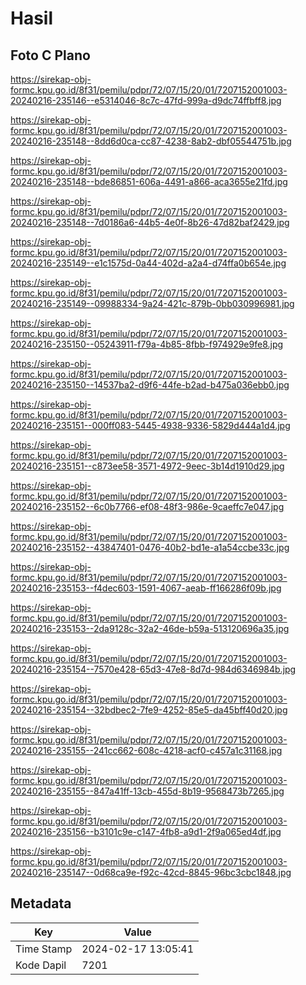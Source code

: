 # Hasil

## Foto C Plano

https://sirekap-obj-formc.kpu.go.id/8f31/pemilu/pdpr/72/07/15/20/01/7207152001003-20240216-235146--e5314046-8c7c-47fd-999a-d9dc74ffbff8.jpg

https://sirekap-obj-formc.kpu.go.id/8f31/pemilu/pdpr/72/07/15/20/01/7207152001003-20240216-235148--8dd6d0ca-cc87-4238-8ab2-dbf05544751b.jpg

https://sirekap-obj-formc.kpu.go.id/8f31/pemilu/pdpr/72/07/15/20/01/7207152001003-20240216-235148--bde86851-606a-4491-a866-aca3655e21fd.jpg

https://sirekap-obj-formc.kpu.go.id/8f31/pemilu/pdpr/72/07/15/20/01/7207152001003-20240216-235148--7d0186a6-44b5-4e0f-8b26-47d82baf2429.jpg

https://sirekap-obj-formc.kpu.go.id/8f31/pemilu/pdpr/72/07/15/20/01/7207152001003-20240216-235149--e1c1575d-0a44-402d-a2a4-d74ffa0b654e.jpg

https://sirekap-obj-formc.kpu.go.id/8f31/pemilu/pdpr/72/07/15/20/01/7207152001003-20240216-235149--09988334-9a24-421c-879b-0bb030996981.jpg

https://sirekap-obj-formc.kpu.go.id/8f31/pemilu/pdpr/72/07/15/20/01/7207152001003-20240216-235150--05243911-f79a-4b85-8fbb-f974929e9fe8.jpg

https://sirekap-obj-formc.kpu.go.id/8f31/pemilu/pdpr/72/07/15/20/01/7207152001003-20240216-235150--14537ba2-d9f6-44fe-b2ad-b475a036ebb0.jpg

https://sirekap-obj-formc.kpu.go.id/8f31/pemilu/pdpr/72/07/15/20/01/7207152001003-20240216-235151--000ff083-5445-4938-9336-5829d444a1d4.jpg

https://sirekap-obj-formc.kpu.go.id/8f31/pemilu/pdpr/72/07/15/20/01/7207152001003-20240216-235151--c873ee58-3571-4972-9eec-3b14d1910d29.jpg

https://sirekap-obj-formc.kpu.go.id/8f31/pemilu/pdpr/72/07/15/20/01/7207152001003-20240216-235152--6c0b7766-ef08-48f3-986e-9caeffc7e047.jpg

https://sirekap-obj-formc.kpu.go.id/8f31/pemilu/pdpr/72/07/15/20/01/7207152001003-20240216-235152--43847401-0476-40b2-bd1e-a1a54ccbe33c.jpg

https://sirekap-obj-formc.kpu.go.id/8f31/pemilu/pdpr/72/07/15/20/01/7207152001003-20240216-235153--f4dec603-1591-4067-aeab-ff166286f09b.jpg

https://sirekap-obj-formc.kpu.go.id/8f31/pemilu/pdpr/72/07/15/20/01/7207152001003-20240216-235153--2da9128c-32a2-46de-b59a-513120696a35.jpg

https://sirekap-obj-formc.kpu.go.id/8f31/pemilu/pdpr/72/07/15/20/01/7207152001003-20240216-235154--7570e428-65d3-47e8-8d7d-984d6346984b.jpg

https://sirekap-obj-formc.kpu.go.id/8f31/pemilu/pdpr/72/07/15/20/01/7207152001003-20240216-235154--32bdbec2-7fe9-4252-85e5-da45bff40d20.jpg

https://sirekap-obj-formc.kpu.go.id/8f31/pemilu/pdpr/72/07/15/20/01/7207152001003-20240216-235155--241cc662-608c-4218-acf0-c457a1c31168.jpg

https://sirekap-obj-formc.kpu.go.id/8f31/pemilu/pdpr/72/07/15/20/01/7207152001003-20240216-235155--847a41ff-13cb-455d-8b19-9568473b7265.jpg

https://sirekap-obj-formc.kpu.go.id/8f31/pemilu/pdpr/72/07/15/20/01/7207152001003-20240216-235156--b3101c9e-c147-4fb8-a9d1-2f9a065ed4df.jpg

https://sirekap-obj-formc.kpu.go.id/8f31/pemilu/pdpr/72/07/15/20/01/7207152001003-20240216-235147--0d68ca9e-f92c-42cd-8845-96bc3cbc1848.jpg


## Metadata

| Key        | Value               |
| ---------- | ------------------- |
| Time Stamp | 2024-02-17 13:05:41 |
| Kode Dapil | 7201                |



